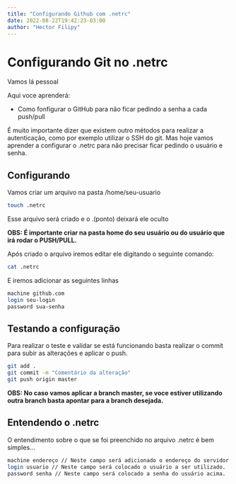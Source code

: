 ```yaml
---
title: "Configurando Github com .netrc"
date: 2022-08-22T19:42:23-03:00
author: "Hector Filipy"
---
```


# Configurando Git no .netrc

Vamos lá pessoal

Aqui voce aprenderá:

* Como fonfigurar o GitHub para não ficar pedindo a senha a cada push/pull

É muito importante dizer que existem outro métodos para realizar a autenticação, como por exemplo utilizar o SSH do git. Mas hoje vamos aprender a configurar o .netrc para não precisar ficar pedindo o usuário e senha.

## Configurando

Vamos criar um arquivo na pasta /home/seu-usuario

```bash
touch .netrc
```

Esse arquivo será criado e o .(ponto) deixará ele oculto

**OBS: É importante criar na pasta **home** do seu usuário ou do usuário que irá rodar o PUSH/PULL.**

Após criado o arquivo iremos editar ele digitando o seguinte comando:

```bash
cat .netrc
```

E iremos adicionar as seguintes linhas

```bash
machine github.com
login seu-login
password sua-senha
```

## Testando a configuração

Para realizar o teste e validar se está funcionando basta realizar o commit para subir as alterações e aplicar o push.

```bash
git add .
git commit -m "Comentário da alteração"
git push origin master
```

**OBS: No caso vamos aplicar a branch master, se voce estiver utilizando outra branch basta apontar para a branch desejada.**

## Entendendo o .netrc

O entendimento sobre o que se foi preenchido no arquivo .netrc é bem simples...

```bash
machine endereço // Neste campo será adicionado o endereço do servidor pra onde deseja realizar o push/pull.
login usuario // Neste campo será colocado o usuário a ser utilizado.
password senha // Neste campo será colocado a senha do usuário acima.
```

